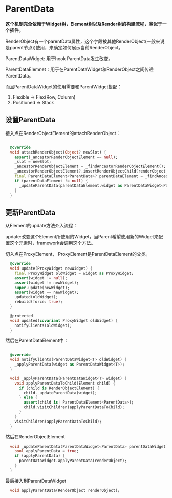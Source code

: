 # ParentData

**这个机制完全依赖于Widget树，Element树以及Render树的构建流程，类似于一个插件。**

RenderObject有一个parentData属性，这个字段被其他RenderObject(一般来说是parent节点))使用，来确定如何展示当前RenderObject。

ParentDataWidget: 用于hook ParentData发生改变。

ParentDataElemnet：用于在ParentDataWidget和RenderObject之间传递ParentData。

而且ParentDataWidget的使用需要和ParentWidget搭配：

1. Flexible => Flex(Row, Column)
2. Positioned => Stack

## 设置ParentData

接入点在RenderObjectElement的attachRenderObject：

```dart

  @override
  void attachRenderObject(Object? newSlot) {
    assert(_ancestorRenderObjectElement == null);
    _slot = newSlot;
    _ancestorRenderObjectElement = _findAncestorRenderObjectElement();
    _ancestorRenderObjectElement?.insertRenderObjectChild(renderObject, newSlot);
    final ParentDataElement<ParentData>? parentDataElement = _findAncestorParentDataElement();
    if (parentDataElement != null) {
      _updateParentData(parentDataElement.widget as ParentDataWidget<ParentData>);
    }
  }

```

## 更新ParentData

从Element的update方法介入流程：

  update:改变这个Element所使用的Widget，当Parent希望使用新的Widget来配置这个元素时，framework会调用这个方法。

切入点在ProxyElement， ProxyElement是ParentDataElement的父类。

```dart
  @override
  void update(ProxyWidget newWidget) {
    final ProxyWidget oldWidget = widget as ProxyWidget;
    assert(widget != null);
    assert(widget != newWidget);
    super.update(newWidget);
    assert(widget == newWidget);
    updated(oldWidget);
    rebuild(force: true);
  }

  @protected
  void updated(covariant ProxyWidget oldWidget) {
    notifyClients(oldWidget);
  } 
```

然后在ParentDataElement中：

```dart

  @override
  void notifyClients(ParentDataWidget<T> oldWidget) {
    _applyParentData(widget as ParentDataWidget<T>);
  }

  void _applyParentData(ParentDataWidget<T> widget) {
    void applyParentDataToChild(Element child) {
      if (child is RenderObjectElement) {
        child._updateParentData(widget);
      } else {
        assert(child is! ParentDataElement<ParentData>);
        child.visitChildren(applyParentDataToChild);
      }
    }
    visitChildren(applyParentDataToChild);
  }

```

然后在RenderObjectElement

```dart
  void _updateParentData(ParentDataWidget<ParentData> parentDataWidget) {
    bool applyParentData = true;
    if (applyParentData) {
      parentDataWidget.applyParentData(renderObject);
    }
  }
```

最后接入到ParentDataWidget

```dart
  void applyParentData(RenderObject renderObject);
```

